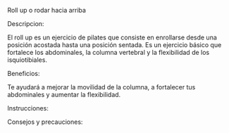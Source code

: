 Roll up o rodar hacia arriba

Descripcion:

El roll up es un ejercicio de pilates que consiste en enrollarse desde una posición acostada
hasta una posición sentada. Es un ejercicio básico que fortalece los abdominales, la columna 
vertebral y la flexibilidad de los isquiotibiales. 

Beneficios:

Te ayudará a mejorar la movilidad de la columna, a fortalecer tus abdominales y aumentar la flexibilidad.

Instrucciones:



Consejos y precauciones:



